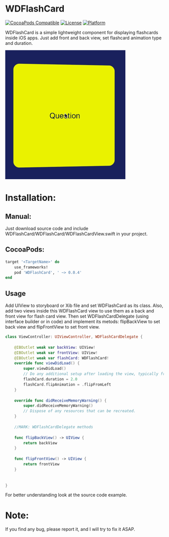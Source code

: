 # WDFlashCard
[![CocoaPods Compatible](https://img.shields.io/cocoapods/v/WDFlashCard.svg)](http://cocoapods.org/pods/WDFlashCard)
[![License](https://img.shields.io/cocoapods/l/WDFlashCard.svg?style=flat)](http://cocoapods.org/pods/WDFlashCard)
[![Platform](https://img.shields.io/cocoapods/p/WDFlashCard.svg?style=flat)](http://cocoapods.org/pods/WDFlashCard)

WDFlashCard is a simple lightweight component for displaying flashcards inside iOS apps. Just add front and back view, set flashcard animation type and duration.

 ![GitHub Logo](/Resources/FlashCard.gif)

# Installation:
## Manual:
Just download source code and include WDFlashCard/WDFlashCard/WDFlashCardView.swift in your project.

## CocoaPods:
```Ruby
target '<TargetName>' do
    use_frameworks!
    pod 'WDFlashCard', ' ~> 0.0.4'
end
```

## Usage

Add UIView to storyboard or Xib file and set WDFlashCard as its class. Also, add two views inside this WDFlashCard view to use them as a back and front view for flash card view. Then set WDFlashCardDelegate (using interface builder or in code) and implement its metods: flipBackView to set back view and flipFrontView to set front view.

```Swift
class ViewController: UIViewController, WDFlashCardDelegate {
    
    @IBOutlet weak var backView: UIView!
    @IBOutlet weak var frontView: UIView!
    @IBOutlet weak var flashCard: WDFlashCard!
    override func viewDidLoad() {
        super.viewDidLoad()
        // Do any additional setup after loading the view, typically from a nib.
        flashCard.duration = 2.0
        flashCard.flipAnimation = .flipFromLeft
    }
    
    override func didReceiveMemoryWarning() {
        super.didReceiveMemoryWarning()
        // Dispose of any resources that can be recreated.
    }
    
    //MARK: WDFlashCardDelegate methods
    
    func flipBackView() -> UIView {
        return backView
    }
    
    func flipFrontView() -> UIView {
        return frontView
    }
    
    
}
```

For better understanding look at the source code example.

# Note:
If you find any bug, please report it, and I will try to fix it ASAP.

